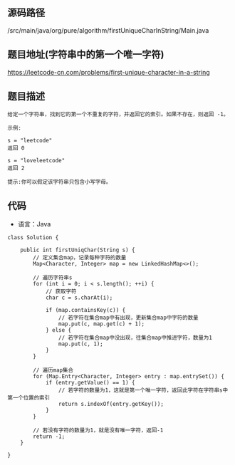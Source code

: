 ## 源码路径

/src/main/java/org/pure/algorithm/firstUniqueCharInString/Main.java

## 题目地址(字符串中的第一个唯一字符)

https://leetcode-cn.com/problems/first-unique-character-in-a-string

## 题目描述

```
给定一个字符串，找到它的第一个不重复的字符，并返回它的索引。如果不存在，则返回 -1。

示例:

s = "leetcode"
返回 0

s = "loveleetcode"
返回 2

提示:你可以假定该字符串只包含小写字母。
```

## 代码

- 语言：Java

```
class Solution {

    public int firstUniqChar(String s) {
        // 定义集合map，记录每种字符的数量
        Map<Character, Integer> map = new LinkedHashMap<>();

        // 遍历字符串s
        for (int i = 0; i < s.length(); ++i) {
            // 获取字符
            char c = s.charAt(i);

            if (map.containsKey(c)) {
                // 若字符在集合map中有出现，更新集合map中字符的数量
                map.put(c, map.get(c) + 1);
            } else {
                // 若字符在集合map中没出现，往集合map中推进字符，数量为1
                map.put(c, 1);
            }
        }

        // 遍历map集合
        for (Map.Entry<Character, Integer> entry : map.entrySet()) {
            if (entry.getValue() == 1) {
                // 若字符的数量为1，这就是第一个唯一字符，返回此字符在字符串s中第一个位置的索引
                return s.indexOf(entry.getKey());
            }
        }

        // 若没有字符的数量为1，就是没有唯一字符，返回-1
        return -1;
    }

}
```